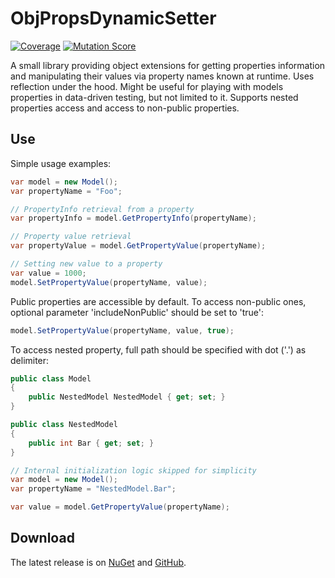 # ObjPropsDynamicSetter

[![Coverage](https://app.codacy.com/project/badge/Coverage/409ed4fb783142a397248831005bae74)](https://www.codacy.com/gh/Molnix888/obj-props-dynamic-setter)
[![Mutation Score](https://img.shields.io/endpoint?style=flat&url=https%3A%2F%2Fbadge-api.stryker-mutator.io%2Fgithub.com%2FMolnix888%2Fobj-props-dynamic-setter%2Fmain)](https://dashboard.stryker-mutator.io/reports/github.com/Molnix888/obj-props-dynamic-setter/main)

A small library providing object extensions for getting properties information
and manipulating their values via property names known at runtime.
Uses reflection under the hood.
Might be useful for playing with models properties in data-driven testing,
but not limited to it.
Supports nested properties access and access to non-public properties.

## Use

Simple usage examples:

```csharp
var model = new Model();
var propertyName = "Foo";

// PropertyInfo retrieval from a property
var propertyInfo = model.GetPropertyInfo(propertyName);

// Property value retrieval
var propertyValue = model.GetPropertyValue(propertyName);

// Setting new value to a property
var value = 1000;
model.SetPropertyValue(propertyName, value);
```

Public properties are accessible by default.
To access non-public ones, optional parameter 'includeNonPublic' should be set
to 'true':

```csharp
model.SetPropertyValue(propertyName, value, true);
```

To access nested property, full path should be specified with dot ('.')
as delimiter:

```csharp
public class Model
{
    public NestedModel NestedModel { get; set; }
}

public class NestedModel
{
    public int Bar { get; set; }
}

// Internal initialization logic skipped for simplicity
var model = new Model();
var propertyName = "NestedModel.Bar";

var value = model.GetPropertyValue(propertyName);
```

## Download

The latest release is on [NuGet](https://www.nuget.org/packages/ObjPropsDynamicSetter/)
and [GitHub](https://github.com/Molnix888/obj-props-dynamic-setter/packages).
